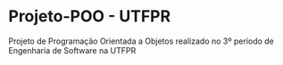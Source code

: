 # Projeto-POO - UTFPR
Projeto de Programação Orientada a Objetos realizado no 3º período de Engenharia de Software na UTFPR
